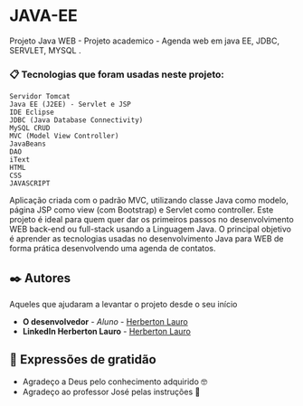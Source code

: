 # JAVA-EE
Projeto Java WEB -
Projeto academico - Agenda web em java EE, JDBC, SERVLET, MYSQL .

### 📋 Tecnologias que foram usadas neste projeto:


```
Servidor Tomcat
Java EE (J2EE) - Servlet e JSP
IDE Eclipse
JDBC (Java Database Connectivity)
MySQL CRUD
MVC (Model View Controller)
JavaBeans
DAO
iText
HTML
CSS
JAVASCRIPT 
```

Aplicação criada com o padrão MVC, utilizando classe Java como modelo, página JSP como view (com Bootstrap) e Servlet como controller.
Este projeto é ideal para quem quer dar os primeiros passos no desenvolvimento WEB back-end ou full-stack usando a Linguagem Java. O principal objetivo é aprender as tecnologias usadas no desenvolvimento Java para WEB de forma prática desenvolvendo uma agenda de contatos.

## ✒️ Autores

Aqueles que ajudaram a levantar o projeto desde o seu início

* **O desenvolvedor** - *Aluno* - [Herberton Lauro](https://github.com/herbertonlauro)
* **LinkedIn Herberton Lauro** -  [Herberton Lauro](https://www.linkedin.com/today/author/herbertonlauro)





## 🎁 Expressões de gratidão

* Agradeço a Deus pelo conhecimento adquirido 🤓 
* Agradeço ao professor José pelas instruções 📢 


